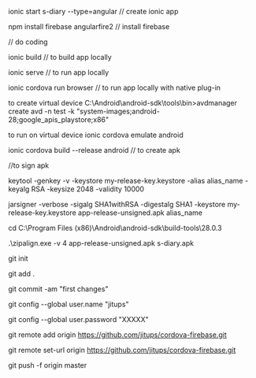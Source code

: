 ionic start s-diary --type=angular // create ionic app

npm install firebase angularfire2 // install firebase

// do coding

ionic build // to build app locally

ionic serve // to run app locally

ionic cordova run browser // to run app locally with native plug-in

to create virtual device
C:\Android\android-sdk\tools\bin>avdmanager create avd -n test -k "system-images;android-28;google_apis_playstore;x86"

to run on virtual device
ionic cordova emulate android

ionic cordova  build --release android // to create apk

//to sign apk

keytool -genkey -v -keystore my-release-key.keystore -alias alias_name -keyalg RSA -keysize 2048 -validity 10000

jarsigner -verbose -sigalg SHA1withRSA -digestalg SHA1 -keystore my-release-key.keystore app-release-unsigned.apk alias_name

cd C:\Program Files (x86)\Android\android-sdk\build-tools\28.0.3  

.\zipalign.exe -v 4 app-release-unsigned.apk s-diary.apk   

git init

git add .

git commit -am "first changes"

git config --global user.name "jitups"

git config --global user.password "XXXXX"

git remote add origin https://github.com/jitups/cordova-firebase.git

git remote set-url origin https://github.com/jitups/cordova-firebase.git

git push -f origin master

